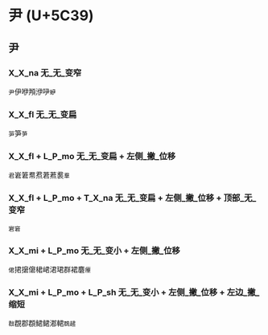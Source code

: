 # 尹 (U+5C39)

## 尹

### X_X_na 无_无_变窄
`尹`伊咿䪳洢吚`蛜`

### X_X_fl 无_无_变扁
`㖐`笋`芛`

### X_X_fl + L_P_mo 无_无_变扁 + 左侧_撇_位移
`君`㟒䇹帬焄莙蔒裠`羣`

### X_X_fl + L_P_mo + T_X_na 无_无_变扁 + 左侧_撇_位移 + 顶部_无_变窄
`宭窘`

### X_X_mi + L_P_mo 无_无_变小 + 左侧_撇_位移
`侰`捃㩈僒桾峮涒珺群裙麏`㿏`

### X_X_mi + L_P_mo + L_P_sh 无_无_变小 + 左侧_撇_位移 + 左边_撇_缩短
`㪊`覠郡頵鮶鲪㴫輑`鵘䞫`